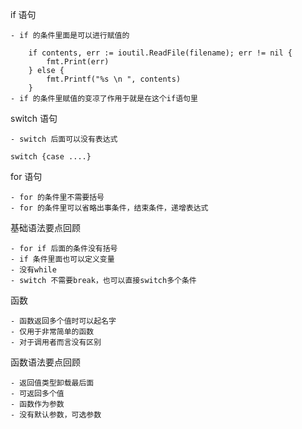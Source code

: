 if 语句

```
- if 的条件里面是可以进行赋值的

	if contents, err := ioutil.ReadFile(filename); err != nil {
		fmt.Print(err)
	} else {
		fmt.Printf("%s \n ", contents)
	}
- if 的条件里赋值的变凉了作用于就是在这个if语句里
```

switch 语句

```
- switch 后面可以没有表达式

switch {case ....}
```

for 语句

```
- for 的条件里不需要括号
- for 的条件里可以省略出事条件，结束条件，递增表达式
```

基础语法要点回顾

```
- for if 后面的条件没有括号
- if 条件里面也可以定义变量
- 没有while
- switch 不需要break，也可以直接switch多个条件
```

函数

```
- 函数返回多个值时可以起名字
- 仅用于非常简单的函数
- 对于调用者而言没有区别
```

函数语法要点回顾

```
- 返回值类型卸载最后面
- 可返回多个值
- 函数作为参数
- 没有默认参数，可选参数
```